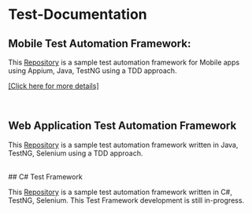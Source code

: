 # Test-Documentation

## Mobile Test Automation Framework:
  
<p> This <a href= "https://github.com/KaushD/AppiumMobileTest">Repository</a> is a sample test automation framework for Mobile apps using Appium, Java, TestNG using a TDD approach.</p>

<a href="https://docs.google.com/presentation/d/1sf0MenR9RGUSajwhqMyh2F9u5isD9UgC/edit?usp=drive_link&ouid=116985892271874217580&rtpof=true&sd=true)"> [Click here for more details]</a></p>

<br>

## Web Application Test Automation Framework

<p> This <a href= "https://github.com/KaushD/BDD_ProjectTest">Repository</a> is a sample test automation framework written in Java, TestNG, Selenium using a TDD approach.</p>

<br>
## C# Test Framework

<p> This <a href= "https://github.com/KaushD/NUnitTest">Repository</a> is a sample test automation framework written in C#, TestNG, Selenium. This Test Framework development is still in-progress.</p>


